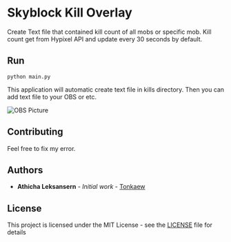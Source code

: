 # Skyblock Kill Overlay

Create Text file that contained kill count of all mobs or specific mob. Kill count get from Hypixel API and update every 30 seconds by default.

## Run

```
python main.py
```

This application will automatic create text file in kills directory. Then you can add text file to your OBS or etc.

![OBS Picture](https://github.com/tonkaew131/SkyblockKillOverlay/picture1.png)

## Contributing

Feel free to fix my error.

## Authors

* **Athicha Leksansern** - *Initial work* - [Tonkaew](https://github.com/tonkaew131/SkyblockKillOverlay/picture1.png)

## License

This project is licensed under the MIT License - see the [LICENSE](LICENSE) file for details
